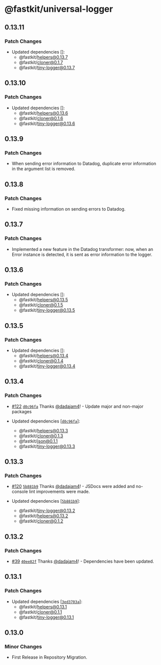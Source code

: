 # @fastkit/universal-logger

## 0.13.11

### Patch Changes

- Updated dependencies []:
  - @fastkit/helpers@0.13.7
  - @fastkit/cloner@0.1.7
  - @fastkit/tiny-logger@0.13.7

## 0.13.10

### Patch Changes

- Updated dependencies []:
  - @fastkit/helpers@0.13.6
  - @fastkit/cloner@0.1.6
  - @fastkit/tiny-logger@0.13.6

## 0.13.9

### Patch Changes

- When sending error information to Datadog, duplicate error information in the argument list is removed.

## 0.13.8

### Patch Changes

- Fixed missing information on sending errors to Datadog.

## 0.13.7

### Patch Changes

- Implemented a new feature in the Datadog transformer: now, when an Error instance is detected, it is sent as error information to the logger.

## 0.13.6

### Patch Changes

- Updated dependencies []:
  - @fastkit/helpers@0.13.5
  - @fastkit/cloner@0.1.5
  - @fastkit/tiny-logger@0.13.5

## 0.13.5

### Patch Changes

- Updated dependencies []:
  - @fastkit/helpers@0.13.4
  - @fastkit/cloner@0.1.4
  - @fastkit/tiny-logger@0.13.4

## 0.13.4

### Patch Changes

- [#122](https://github.com/dadajam4/fastkit/pull/122) [`d0c96fa`](https://github.com/dadajam4/fastkit/commit/d0c96faf96b6c91bcb8bc0b1ca9d22fc8ede303e) Thanks [@dadajam4](https://github.com/dadajam4)! - Update major and non-major packages

- Updated dependencies [[`d0c96fa`](https://github.com/dadajam4/fastkit/commit/d0c96faf96b6c91bcb8bc0b1ca9d22fc8ede303e)]:
  - @fastkit/helpers@0.13.3
  - @fastkit/cloner@0.1.3
  - @fastkit/json@0.1.1
  - @fastkit/tiny-logger@0.13.3

## 0.13.3

### Patch Changes

- [#120](https://github.com/dadajam4/fastkit/pull/120) [`5b881b9`](https://github.com/dadajam4/fastkit/commit/5b881b94ce1852c12cc3c8f6954564d5235cba4d) Thanks [@dadajam4](https://github.com/dadajam4)! - JSDocs were added and no-console lint improvements were made.

- Updated dependencies [[`5b881b9`](https://github.com/dadajam4/fastkit/commit/5b881b94ce1852c12cc3c8f6954564d5235cba4d)]:
  - @fastkit/tiny-logger@0.13.2
  - @fastkit/helpers@0.13.2
  - @fastkit/cloner@0.1.2

## 0.13.2

### Patch Changes

- [#39](https://github.com/dadajam4/fastkit/pull/39) [`40ee82f`](https://github.com/dadajam4/fastkit/commit/40ee82f4501b88e44ad9b67918df2237298493a0) Thanks [@dadajam4](https://github.com/dadajam4)! - Dependencies have been updated.

## 0.13.1

### Patch Changes

- Updated dependencies [[`3ed3703a`](https://github.com/dadajam4/fastkit/commit/3ed3703aa9092bf47caed6ec192ef4d5a7621d34)]:
  - @fastkit/helpers@0.13.1
  - @fastkit/cloner@0.1.1
  - @fastkit/tiny-logger@0.13.1

## 0.13.0

### Minor Changes

- First Release in Repository Migration.
